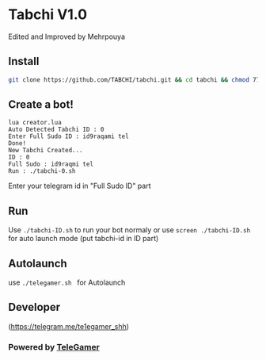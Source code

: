 # Tabchi V1.0
Edited and Improved by Mehrpouya

## Install
```bash
git clone https://github.com/TABCHI/tabchi.git && cd tabchi && chmod 777 install.sh && chmod 777 telegamer.sh && ./install.sh && lua creator.lua
```
## Create a bot!
```
lua creator.lua
Auto Detected Tabchi ID : 0
Enter Full Sudo ID : id9raqami tel
Done!
New Tabchi Created...
ID : 0
Full Sudo : id9raqmi tel
Run : ./tabchi-0.sh
```
Enter your telegram id in "Full Sudo ID" part

## Run
Use `./tabchi-ID.sh` to run your bot normaly or use `screen ./tabchi-ID.sh` for auto launch mode (put tabchi-id in ID part)

## Autolaunch
use `./telegamer.sh ` for Autolaunch

## Developer

(https://telegram.me/te1egamer_shh)

### Powered by [TeleGamer](https://telegram.me/te1egamer)

